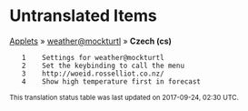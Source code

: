 # Untranslated Items
[Applets](../../../README.md) &#187; [weather@mockturtl](../README.md) &#187; **Czech (cs)**

       1	Settings for weather@mockturtl
       2	Set the keybinding to call the menu
       3	http://woeid.rosselliot.co.nz/
       4	Show high temperature first in forecast

<sup>This translation status table was last updated on 2017-09-24, 02:30 UTC.</sup>

